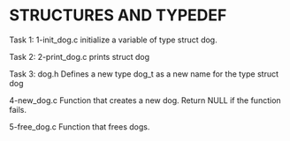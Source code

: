 # STRUCTURES AND TYPEDEF

Task 1: 1-init_dog.c initialize a variable of type struct dog.

Task 2: 2-print_dog.c prints struct dog

Task 3: dog.h Defines a new type dog_t as a new name for the type struct dog

4-new_dog.c Function that creates a new dog. Return NULL if the function fails.

5-free_dog.c Function that frees dogs.
